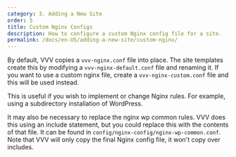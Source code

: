 ```yaml
---
category: 3. Adding a New Site
order: 5
title: Custom Nginx Configs
description: How to configure a custom Nginx config file for a site.
permalink: /docs/en-US/adding-a-new-site/custom-nginx/
---
```


By default, VVV copies a `vvv-nginx.conf` file into place. The site templates create this by modifying a `vvv-nginx-default.conf` file and renaming it. If you want to use a custom nginx file, create a `vvv-nginx-custom.conf` file and this will be used instead.

This is useful if you wish to implement or change Nginx rules. For example, using a subdirectory installation of WordPress.

It may also be necessary to replace the nginx wp common rules. VVV does this using an include statement, but you could replace this with the contents of that file. It can be found in `config/nginx-config/nginx-wp-common.conf`. Note that VVV will only copy the final Nginx config file, it won't copy over includes.